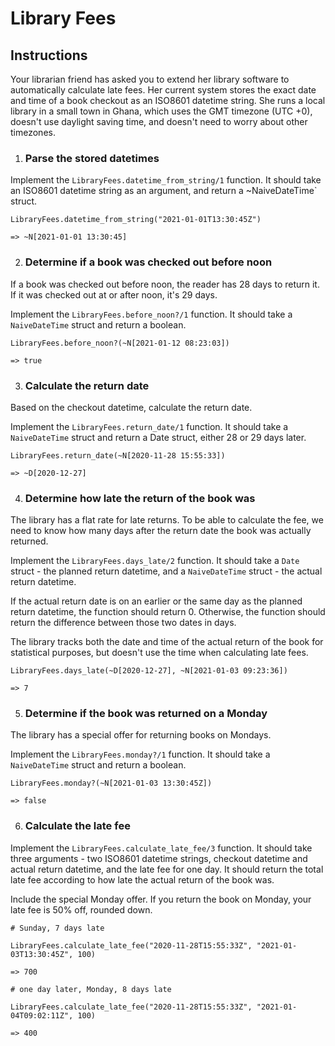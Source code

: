 # Library Fees

## Instructions

Your librarian friend has asked you to extend her library software to automatically calculate late fees. Her current system stores the exact date and time of a book checkout as an ISO8601 datetime string. She runs a local library in a small town in Ghana, which uses the GMT timezone (UTC +0), doesn't use daylight saving time, and doesn't need to worry about other timezones.

1. ### Parse the stored datetimes

Implement the `LibraryFees.datetime_from_string/1` function. It should take an ISO8601 datetime string as an argument, and return a ~NaiveDateTime` struct.

```
LibraryFees.datetime_from_string("2021-01-01T13:30:45Z")

=> ~N[2021-01-01 13:30:45]
```

2. ### Determine if a book was checked out before noon

If a book was checked out before noon, the reader has 28 days to return it. If it was checked out at or after noon, it's 29 days.

Implement the `LibraryFees.before_noon?/1` function. It should take a `NaiveDateTime` struct and return a boolean.

```
LibraryFees.before_noon?(~N[2021-01-12 08:23:03])

=> true
```

3. ### Calculate the return date

Based on the checkout datetime, calculate the return date.

Implement the `LibraryFees.return_date/1` function. It should take a `NaiveDateTime` struct and return a Date struct, either 28 or 29 days later.

```
LibraryFees.return_date(~N[2020-11-28 15:55:33])

=> ~D[2020-12-27]
```

4. ### Determine how late the return of the book was

The library has a flat rate for late returns. To be able to calculate the fee, we need to know how many days after the return date the book was actually returned.

Implement the `LibraryFees.days_late/2` function. It should take a `Date` struct - the planned return datetime, and a `NaiveDateTime` struct - the actual return datetime.

If the actual return date is on an earlier or the same day as the planned return datetime, the function should return 0. Otherwise, the function should return the difference between those two dates in days.

The library tracks both the date and time of the actual return of the book for statistical purposes, but doesn't use the time when calculating late fees.

```
LibraryFees.days_late(~D[2020-12-27], ~N[2021-01-03 09:23:36])

=> 7
```

5. ### Determine if the book was returned on a Monday

The library has a special offer for returning books on Mondays.

Implement the `LibraryFees.monday?/1` function. It should take a `NaiveDateTime` struct and return a boolean.

```
LibraryFees.monday?(~N[2021-01-03 13:30:45Z])

=> false
```

6. ### Calculate the late fee

Implement the `LibraryFees.calculate_late_fee/3` function. It should take three arguments - two ISO8601 datetime strings, checkout datetime and actual return datetime, and the late fee for one day. It should return the total late fee according to how late the actual return of the book was.

Include the special Monday offer. If you return the book on Monday, your late fee is 50% off, rounded down.

```
# Sunday, 7 days late

LibraryFees.calculate_late_fee("2020-11-28T15:55:33Z", "2021-01-03T13:30:45Z", 100)

=> 700
```

```
# one day later, Monday, 8 days late

LibraryFees.calculate_late_fee("2020-11-28T15:55:33Z", "2021-01-04T09:02:11Z", 100)

=> 400
```
